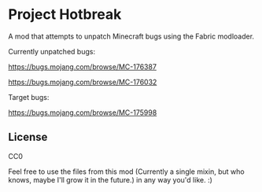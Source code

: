 # Project Hotbreak

A mod that attempts to unpatch Minecraft bugs using the Fabric modloader.
 
Currently unpatched bugs:

https://bugs.mojang.com/browse/MC-176387

https://bugs.mojang.com/browse/MC-176032

Target bugs:

https://bugs.mojang.com/browse/MC-175998


## License

CC0

Feel free to use the files from this mod (Currently a single mixin, but who knows, maybe I'll grow it in the future.)
in any way you'd like. :)
